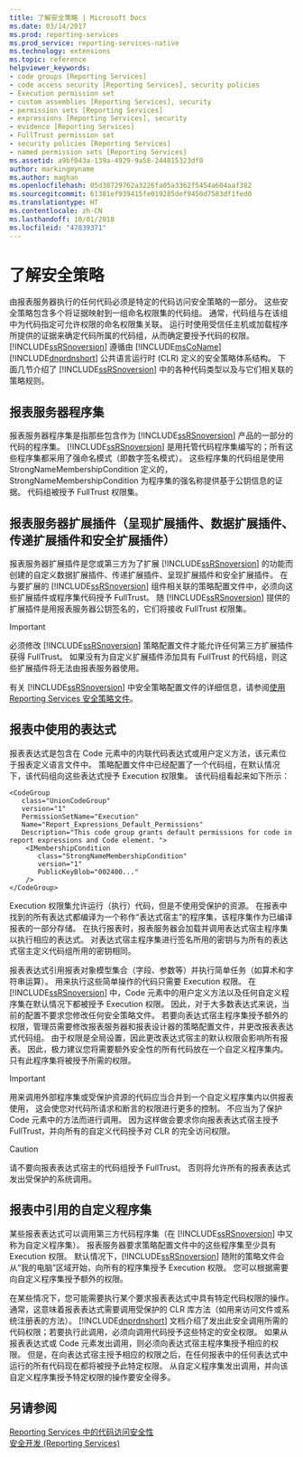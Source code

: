 ```yaml
---
title: 了解安全策略 | Microsoft Docs
ms.date: 03/14/2017
ms.prod: reporting-services
ms.prod_service: reporting-services-native
ms.technology: extensions
ms.topic: reference
helpviewer_keywords:
- code groups [Reporting Services]
- code access security [Reporting Services], security policies
- Execution permission set
- custom assemblies [Reporting Services], security
- permission sets [Reporting Services]
- expressions [Reporting Services], security
- evidence [Reporting Services]
- FullTrust permission set
- security policies [Reporting Services]
- named permission sets [Reporting Services]
ms.assetid: a9bf043a-139a-4929-9a58-244815323df0
author: markingmyname
ms.author: maghan
ms.openlocfilehash: 05d38729762a3226fa05a3362f5454a604aaf382
ms.sourcegitcommit: 61381ef939415fe019285def9450d7583df1fed0
ms.translationtype: HT
ms.contentlocale: zh-CN
ms.lasthandoff: 10/01/2018
ms.locfileid: "47839371"
---
```

# <a name="understanding-security-policies"></a>了解安全策略
  由报表服务器执行的任何代码必须是特定的代码访问安全策略的一部分。 这些安全策略包含多个将证据映射到一组命名权限集的代码组。 通常，代码组与在该组中为代码指定可允许权限的命名权限集关联。 运行时使用受信任主机或加载程序所提供的证据来确定代码所属的代码组，从而确定要授予代码的权限。 [!INCLUDE[ssRSnoversion](../../../includes/ssrsnoversion-md.md)] 遵循由 [!INCLUDE[msCoName](../../../includes/msconame-md.md)] [!INCLUDE[dnprdnshort](../../../includes/dnprdnshort-md.md)] 公共语言运行时 (CLR) 定义的安全策略体系结构。 下面几节介绍了 [!INCLUDE[ssRSnoversion](../../../includes/ssrsnoversion-md.md)] 中的各种代码类型以及与它们相关联的策略规则。  
  
## <a name="report-server-assemblies"></a>报表服务器程序集  
 报表服务器程序集是指那些包含作为 [!INCLUDE[ssRSnoversion](../../../includes/ssrsnoversion-md.md)] 产品的一部分的代码的程序集。 [!INCLUDE[ssRSnoversion](../../../includes/ssrsnoversion-md.md)] 是用托管代码程序集编写的；所有这些程序集都采用了强命名模式（即数字签名模式）。 这些程序集的代码组是使用 StrongNameMembershipCondition 定义的，StrongNameMembershipCondition 为程序集的强名称提供基于公钥信息的证据。 代码组被授予 FullTrust 权限集。  
  
## <a name="report-server-extensions-rendering-data-delivery-and-security"></a>报表服务器扩展插件（呈现扩展插件、数据扩展插件、传递扩展插件和安全扩展插件）  
 报表服务器扩展插件是您或第三方为了扩展 [!INCLUDE[ssRSnoversion](../../../includes/ssrsnoversion-md.md)] 的功能而创建的自定义数据扩展插件、传递扩展插件、呈现扩展插件和安全扩展插件。 在与要扩展的 [!INCLUDE[ssRSnoversion](../../../includes/ssrsnoversion-md.md)] 组件相关联的策略配置文件中，必须向这些扩展插件或程序集代码授予 FullTrust。 随 [!INCLUDE[ssRSnoversion](../../../includes/ssrsnoversion-md.md)] 提供的扩展插件是用报表服务器公钥签名的，它们将接收 FullTrust 权限集。  
  
> [!IMPORTANT]  
>  必须修改 [!INCLUDE[ssRSnoversion](../../../includes/ssrsnoversion-md.md)] 策略配置文件才能允许任何第三方扩展插件获得 FullTrust。 如果没有为自定义扩展插件添加具有 FullTrust 的代码组，则这些扩展插件将无法由报表服务器使用。  
  
 有关 [!INCLUDE[ssRSnoversion](../../../includes/ssrsnoversion-md.md)] 中安全策略配置文件的详细信息，请参阅[使用 Reporting Services 安全策略文件](../../../reporting-services/extensions/secure-development/using-reporting-services-security-policy-files.md)。  
  
## <a name="expressions-used-in-reports"></a>报表中使用的表达式  
 报表表达式是包含在 Code 元素中的内联代码表达式或用户定义方法，该元素位于报表定义语言文件中。 策略配置文件中已经配置了一个代码组，在默认情况下，该代码组向这些表达式授予 Execution 权限集。 该代码组看起来如下所示：  
  
```  
<CodeGroup  
   class="UnionCodeGroup"  
   version="1"  
   PermissionSetName="Execution"  
   Name="Report_Expressions_Default_Permissions"  
   Description="This code group grants default permissions for code in report expressions and Code element. ">  
    <IMembershipCondition  
       class="StrongNameMembershipCondition"  
       version="1"  
       PublicKeyBlob="002400..."  
    />  
</CodeGroup>  
```  
  
 Execution 权限集允许运行（执行）代码，但是不使用受保护的资源。 在报表中找到的所有表达式都编译为一个称作“表达式宿主”的程序集，该程序集作为已编译报表的一部分存储。 在执行报表时，报表服务器会加载并调用表达式宿主程序集以执行相应的表达式。 对表达式宿主程序集进行签名所用的密钥与为所有的表达式宿主定义代码组所用的密钥相同。  
  
 报表表达式引用报表对象模型集合（字段、参数等）并执行简单任务（如算术和字符串运算）。 用来执行这些简单操作的代码只需要 Execution 权限。 在 [!INCLUDE[ssRSnoversion](../../../includes/ssrsnoversion-md.md)] 中，Code 元素中的用户定义方法以及任何自定义程序集在默认情况下都被授予 Execution 权限。 因此，对于大多数表达式来说，当前的配置不要求您修改任何安全策略文件。 若要向表达式宿主程序集授予额外的权限，管理员需要修改报表服务器和报表设计器的策略配置文件，并更改报表表达式代码组。 由于权限是全局设置，因此更改表达式宿主的默认权限会影响所有报表。 因此，极力建议您将需要额外安全性的所有代码放在一个自定义程序集内。 只有此程序集将被授予所需的权限。  
  
> [!IMPORTANT]  
>  用来调用外部程序集或受保护资源的代码应当合并到一个自定义程序集内以供报表使用， 这会使您对代码所请求和断言的权限进行更多的控制。 不应当为了保护 Code 元素中的方法而进行调用。 因为这样做会要求你向报表表达式宿主授予 FullTrust，并向所有的自定义代码授予对 CLR 的完全访问权限。  
  
> [!CAUTION]  
>  请不要向报表表达式宿主的代码组授予 FullTrust。 否则将允许所有的报表表达式发出受保护的系统调用。  
  
## <a name="custom-assemblies-referenced-in-reports"></a>报表中引用的自定义程序集  
 某些报表表达式可以调用第三方代码程序集（在 [!INCLUDE[ssRSnoversion](../../../includes/ssrsnoversion-md.md)] 中又称为自定义程序集）。 报表服务器要求策略配置文件中的这些程序集至少具有 Execution 权限。 默认情况下，[!INCLUDE[ssRSnoversion](../../../includes/ssrsnoversion-md.md)] 随附的策略文件会从“我的电脑”区域开始，向所有的程序集授予 Execution 权限。 您可以根据需要向自定义程序集授予额外的权限。  
  
 在某些情况下，您可能需要执行某个要求报表表达式中具有特定代码权限的操作。 通常，这意味着报表表达式需要调用受保护的 CLR 库方法（如用来访问文件或系统注册表的方法）。 [!INCLUDE[dnprdnshort](../../../includes/dnprdnshort-md.md)] 文档介绍了发出此安全调用所需的代码权限；若要执行此调用，必须向调用代码授予这些特定的安全权限。 如果从报表表达式或 Code 元素发出调用，则必须向表达式宿主程序集授予相应的权限。 但是，在向表达式宿主授予相应的权限之后，在任何报表中的任何表达式中运行的所有代码现在都将被授予此特定权限。 从自定义程序集发出调用，并向该自定义程序集授予特定权限的操作要安全得多。  
  
## <a name="see-also"></a>另请参阅  
 [Reporting Services 中的代码访问安全性](../../../reporting-services/extensions/secure-development/code-access-security-in-reporting-services.md)   
 [安全开发 (Reporting Services)](../../../reporting-services/extensions/secure-development/secure-development-reporting-services.md)  
  
  
